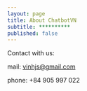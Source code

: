 ```yaml
---
layout: page
title: About ChatbotVN
subtitle: **********
published: false
---
```


Contact with us:

mail: vinhjs@gmail.com

phone: +84 905 997 022
